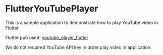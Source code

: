 # FlutterYouTubePlayer
This is a sample application to demonstrate how to play YouTube video in Flutter

Flutter pub used:
[youtube_player_flutter](https://pub.dev/packages/youtube_player_flutter/install)


We do not required YouTube API key in order play video in application.
